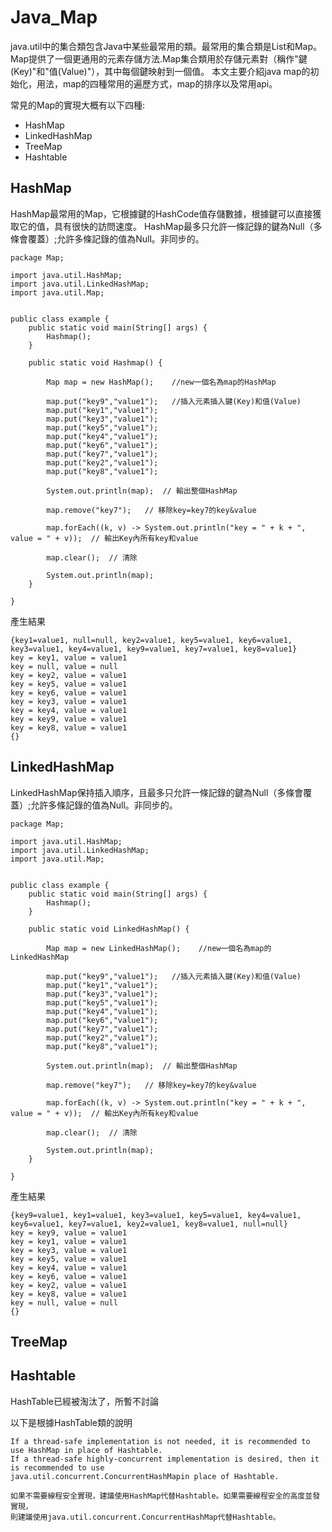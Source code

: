 # Java_Map
java.util中的集合類包含Java中某些最常用的類。最常用的集合類是List和Map。
Map提供了一個更通用的元素存儲方法.Map集合類用於存儲元素對（稱作"鍵(Key)"和"值(Value)"），其中每個鍵映射到一個值。
本文主要介紹java map的初始化，用法，map的四種常用的遍歷方式，map的排序以及常用api。

常見的Map的實現大概有以下四種:
* HashMap
* LinkedHashMap
* TreeMap
* Hashtable

## HashMap

HashMap最常用的Map，它根據鍵的HashCode值存儲數據，根據鍵可以直接獲取它的值，具有很快的訪問速度。
HashMap最多只允許一條記錄的鍵為Null（多條會覆蓋）;允許多條記錄的值為Null。非同步的。

```
package Map;

import java.util.HashMap;
import java.util.LinkedHashMap;
import java.util.Map;


public class example {
    public static void main(String[] args) {
        Hashmap();
    }

    public static void Hashmap() {
    
        Map map = new HashMap();    //new一個名為map的HashMap
        
        map.put("key9","value1");   //插入元素插入鍵(Key)和值(Value)
        map.put("key1","value1");  
        map.put("key3","value1");
        map.put("key5","value1");
        map.put("key4","value1");
        map.put("key6","value1");
        map.put("key7","value1");
        map.put("key2","value1");
        map.put("key8","value1");
        
        System.out.println(map);  // 輸出整個HashMap
        
        map.remove("key7");   // 移除key=key7的key&value
        
        map.forEach((k, v) -> System.out.println("key = " + k + ", value = " + v));  // 輸出Key內所有key和value
        
        map.clear();  // 清除
        
        System.out.println(map);
    }

}
```
產生結果

```
{key1=value1, null=null, key2=value1, key5=value1, key6=value1, key3=value1, key4=value1, key9=value1, key7=value1, key8=value1}
key = key1, value = value1
key = null, value = null
key = key2, value = value1
key = key5, value = value1
key = key6, value = value1
key = key3, value = value1
key = key4, value = value1
key = key9, value = value1
key = key8, value = value1
{}
```
## LinkedHashMap    

LinkedHashMap保持插入順序，且最多只允許一條記錄的鍵為Null（多條會覆蓋）;允許多條記錄的值為Null。非同步的。
```
package Map;

import java.util.HashMap;
import java.util.LinkedHashMap;
import java.util.Map;


public class example {
    public static void main(String[] args) {
        Hashmap();
    }

    public static void LinkedHashMap() {
    
        Map map = new LinkedHashMap();    //new一個名為map的LinkedHashMap
        
        map.put("key9","value1");   //插入元素插入鍵(Key)和值(Value)
        map.put("key1","value1");  
        map.put("key3","value1");
        map.put("key5","value1");
        map.put("key4","value1");
        map.put("key6","value1");
        map.put("key7","value1");
        map.put("key2","value1");
        map.put("key8","value1");
        
        System.out.println(map);  // 輸出整個HashMap
        
        map.remove("key7");   // 移除key=key7的key&value
        
        map.forEach((k, v) -> System.out.println("key = " + k + ", value = " + v));  // 輸出Key內所有key和value
        
        map.clear();  // 清除
        
        System.out.println(map);
    }

}
```
產生結果
```
{key9=value1, key1=value1, key3=value1, key5=value1, key4=value1, key6=value1, key7=value1, key2=value1, key8=value1, null=null}
key = key9, value = value1
key = key1, value = value1
key = key3, value = value1
key = key5, value = value1
key = key4, value = value1
key = key6, value = value1
key = key2, value = value1
key = key8, value = value1
key = null, value = null
{}
```
## TreeMap
## Hashtable
HashTable已經被淘汰了，所暫不討論

以下是根據HashTable類的說明
```
If a thread-safe implementation is not needed, it is recommended to use HashMap in place of Hashtable.
If a thread-safe highly-concurrent implementation is desired, then it is recommended to use 
java.util.concurrent.ConcurrentHashMapin place of Hashtable.
```
```
如果不需要線程安全實現，建議使用HashMap代替Hashtable。如果需要線程安全的高度並發實現，
則建議使用java.util.concurrent.ConcurrentHashMap代替Hashtable。
```
